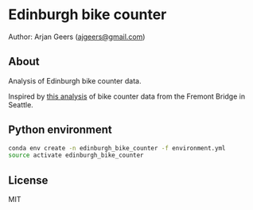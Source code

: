 # Edinburgh bike counter

Author: Arjan Geers (ajgeers@gmail.com)


## About

Analysis of Edinburgh bike counter data.

Inspired by [this analysis](https://github.com/jakevdp/JupyterWorkflow) of bike counter data from the Fremont Bridge in Seattle.


## Python environment

```sh
conda env create -n edinburgh_bike_counter -f environment.yml
source activate edinburgh_bike_counter
```


## License

MIT
